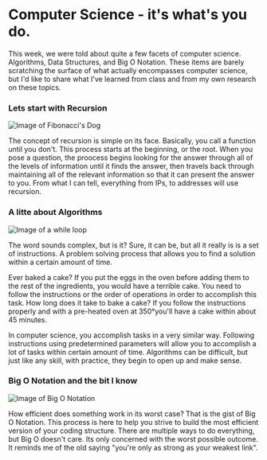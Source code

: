 # Computer Science - it's what's you do.

This week, we were told about quite a few facets of computer science. Algorithms, Data Structures, and Big O Notation. These items are barely scratching the surface of what actually encompasses computer science, but I'd like to share what I've learned from class and from my own research on these topics.

### Lets start with Recursion

![Image of Fibonacci's Dog](https://mir-s3-cdn-cf.behance.net/project_modules/max_1200/e6a06f36963657.57305b5170b0b.gif)

The concept of recursion is simple on its face. Basically, you call a function until you don't. This process starts at the beginning, or the root. When you pose a question, the proocess begins looking for the answer through all of the levels of information until it finds the answer, then travels back through maintaining all of the relevant information so that it can present the answer to you. From what I can tell, everything from IPs, to addresses will use recursion.

### A litte about Algorithms
![Image of a while loop](https://goo.gl/wuv9oL#center)

The word sounds complex, but is it? Sure, it can be, but all it really is is a set of instructions. A problem solving process that allows you to find a solution within a certain amount of time.

Ever baked a cake? If you put the eggs in the oven before adding them to the rest of the ingredients, you would have a terrible cake. You need to follow the instructions or the order of operations in order to accomplish this task. How long does it take to bake a cake? If you follow the instructions properly and with a pre-heated oven at 350&deg;you'll have a cake within about 45 minutes.

In computer science, you accomplish tasks in a very similar way. Following instructions using predetermined parameters will allow you to accomplish a lot of tasks within certain amount of time.
Algorithms can be difficult, but just like any skill, with practice, they begin to open up and make sense.

### Big O Notation and the bit I know

![Image of Big O Notation](https://goo.gl/rBEPaM)

How efficient does something work in its worst case? That is the gist of Big O Notation. This process is here to help you strive to build the most efficient version of your coding structure. There are multiple ways to do everything, but Big O doesn't care. Its only concerned with the worst possible outcome. It reminds me of the old saying "you're only as strong as your weakest link".
